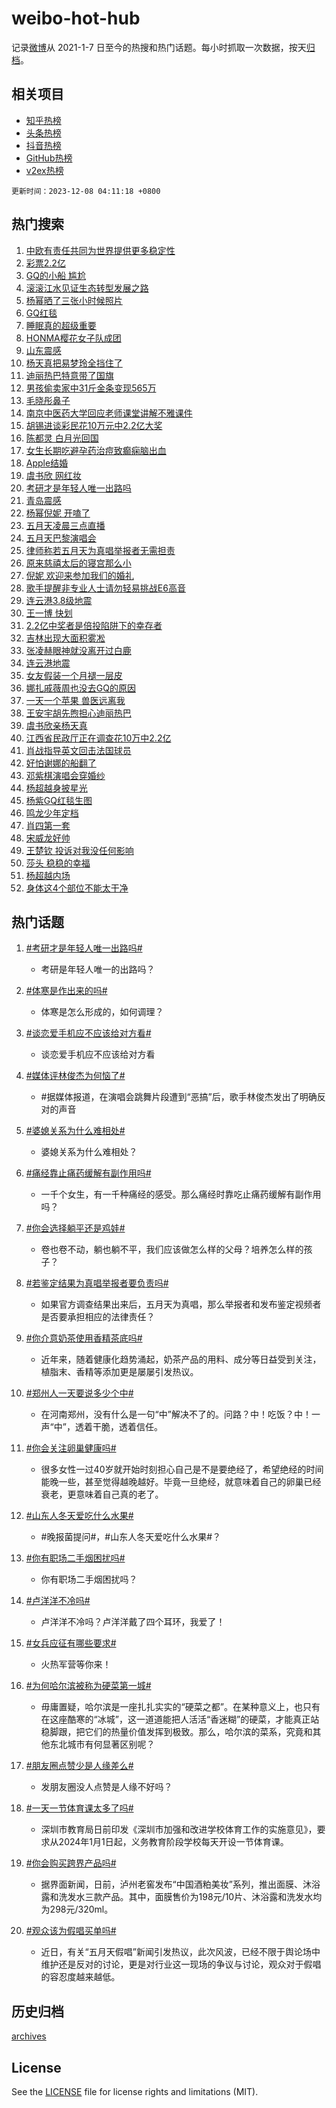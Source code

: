 # weibo-hot-hub

记录[微博](https://www.weibo.com)从 2021-1-7 日至今的热搜和热门话题。每小时抓取一次数据，按天[归档](archives)。

## 相关项目

- [知乎热榜](https://github.com/lonnyzhang423/zhihu-hot-hub)
- [头条热榜](https://github.com/lonnyzhang423/toutiao-hot-hub)
- [抖音热榜](https://github.com/lonnyzhang423/douyin-hot-hub)
- [GitHub热榜](https://github.com/lonnyzhang423/github-hot-hub)
- [v2ex热榜](https://github.com/lonnyzhang423/v2ex-hot-hub)


`更新时间：2023-12-08 04:11:18 +0800`

## 热门搜索

1. [中欧有责任共同为世界提供更多稳定性](https://m.weibo.cn/search?containerid=100103type%3D1%26t%3D10%26q%3D%23%E4%B8%AD%E6%AC%A7%E6%9C%89%E8%B4%A3%E4%BB%BB%E5%85%B1%E5%90%8C%E4%B8%BA%E4%B8%96%E7%95%8C%E6%8F%90%E4%BE%9B%E6%9B%B4%E5%A4%9A%E7%A8%B3%E5%AE%9A%E6%80%A7%23&stream_entry_id=51&isnewpage=1&extparam=seat%3D1%26q%3D%2523%25E4%25B8%25AD%25E6%25AC%25A7%25E6%259C%2589%25E8%25B4%25A3%25E4%25BB%25BB%25E5%2585%25B1%25E5%2590%258C%25E4%25B8%25BA%25E4%25B8%2596%25E7%2595%258C%25E6%258F%2590%25E4%25BE%259B%25E6%259B%25B4%25E5%25A4%259A%25E7%25A8%25B3%25E5%25AE%259A%25E6%2580%25A7%2523%26dgr%3D0%26c_type%3D51%26pos%3D0%26filter_type%3Drealtimehot%26cate%3D10103%26stream_entry_id%3D51%26display_time%3D1701979876%26pre_seqid%3D170197987682805556226)
1. [彩票2.2亿](https://m.weibo.cn/search?containerid=100103type%3D1%26t%3D10%26q%3D%23%E5%BD%A9%E7%A5%A82.2%E4%BA%BF%23&stream_entry_id=31&isnewpage=1&extparam=seat%3D1%26lcate%3D5001%26realpos%3D1%26band_rank%3D1%26flag%3D16%26cate%3D5001%26q%3D%2523%25E5%25BD%25A9%25E7%25A5%25A82.2%25E4%25BA%25BF%2523%26dgr%3D0%26c_type%3D31%26filter_type%3Drealtimehot%26pos%3D0%26stream_entry_id%3D31%26display_time%3D1701979876%26pre_seqid%3D170197987682805556226)
1. [GQ的小船 尴尬](https://m.weibo.cn/search?containerid=100103type%3D1%26t%3D10%26q%3DGQ%E7%9A%84%E5%B0%8F%E8%88%B9+%E5%B0%B4%E5%B0%AC&stream_entry_id=31&isnewpage=1&extparam=seat%3D1%26lcate%3D5001%26realpos%3D2%26band_rank%3D2%26flag%3D16%26cate%3D5001%26q%3DGQ%25E7%259A%2584%25E5%25B0%258F%25E8%2588%25B9%2520%25E5%25B0%25B4%25E5%25B0%25AC%26dgr%3D0%26c_type%3D31%26filter_type%3Drealtimehot%26pos%3D1%26stream_entry_id%3D31%26display_time%3D1701979876%26pre_seqid%3D170197987682805556226)
1. [滚滚江水见证生态转型发展之路](https://m.weibo.cn/search?containerid=100103type%3D1%26t%3D10%26q%3D%23%E6%BB%9A%E6%BB%9A%E6%B1%9F%E6%B0%B4%E8%A7%81%E8%AF%81%E7%94%9F%E6%80%81%E8%BD%AC%E5%9E%8B%E5%8F%91%E5%B1%95%E4%B9%8B%E8%B7%AF%23&stream_entry_id=31&isnewpage=1&extparam=seat%3D1%26lcate%3D5001%26realpos%3D3%26band_rank%3D3%26flag%3D0%26cate%3D5001%26q%3D%2523%25E6%25BB%259A%25E6%25BB%259A%25E6%25B1%259F%25E6%25B0%25B4%25E8%25A7%2581%25E8%25AF%2581%25E7%2594%259F%25E6%2580%2581%25E8%25BD%25AC%25E5%259E%258B%25E5%258F%2591%25E5%25B1%2595%25E4%25B9%258B%25E8%25B7%25AF%2523%26dgr%3D0%26c_type%3D31%26filter_type%3Drealtimehot%26pos%3D2%26stream_entry_id%3D31%26display_time%3D1701979876%26pre_seqid%3D170197987682805556226)
1. [杨幂晒了三张小时候照片](https://m.weibo.cn/search?containerid=100103type%3D1%26t%3D10%26q%3D%23%E6%9D%A8%E5%B9%82%E6%99%92%E4%BA%86%E4%B8%89%E5%BC%A0%E5%B0%8F%E6%97%B6%E5%80%99%E7%85%A7%E7%89%87%23&stream_entry_id=31&isnewpage=1&extparam=seat%3D1%26lcate%3D5001%26realpos%3D4%26band_rank%3D4%26flag%3D2%26cate%3D5001%26q%3D%2523%25E6%259D%25A8%25E5%25B9%2582%25E6%2599%2592%25E4%25BA%2586%25E4%25B8%2589%25E5%25BC%25A0%25E5%25B0%258F%25E6%2597%25B6%25E5%2580%2599%25E7%2585%25A7%25E7%2589%2587%2523%26dgr%3D0%26c_type%3D31%26filter_type%3Drealtimehot%26pos%3D3%26stream_entry_id%3D31%26display_time%3D1701979876%26pre_seqid%3D170197987682805556226)
1. [GQ红毯](https://m.weibo.cn/search?containerid=100103type%3D1%26t%3D10%26q%3DGQ%E7%BA%A2%E6%AF%AF&stream_entry_id=31&isnewpage=1&extparam=seat%3D1%26lcate%3D5001%26realpos%3D5%26band_rank%3D5%26flag%3D16%26cate%3D5001%26q%3DGQ%25E7%25BA%25A2%25E6%25AF%25AF%26dgr%3D0%26c_type%3D31%26filter_type%3Drealtimehot%26pos%3D4%26stream_entry_id%3D31%26display_time%3D1701979876%26pre_seqid%3D170197987682805556226)
1. [睡眠真的超级重要](https://m.weibo.cn/search?containerid=100103type%3D1%26t%3D10%26q%3D%E7%9D%A1%E7%9C%A0%E7%9C%9F%E7%9A%84%E8%B6%85%E7%BA%A7%E9%87%8D%E8%A6%81&stream_entry_id=31&isnewpage=1&extparam=seat%3D1%26lcate%3D5001%26realpos%3D6%26band_rank%3D6%26flag%3D0%26cate%3D5001%26q%3D%25E7%259D%25A1%25E7%259C%25A0%25E7%259C%259F%25E7%259A%2584%25E8%25B6%2585%25E7%25BA%25A7%25E9%2587%258D%25E8%25A6%2581%26dgr%3D0%26c_type%3D31%26filter_type%3Drealtimehot%26pos%3D5%26stream_entry_id%3D31%26display_time%3D1701979876%26pre_seqid%3D170197987682805556226)
1. [HONMA樱花女子队成团](https://m.weibo.cn/search?containerid=100103type%3D1%26t%3D10%26q%3D%23HONMA%E6%A8%B1%E8%8A%B1%E5%A5%B3%E5%AD%90%E9%98%9F%E6%88%90%E5%9B%A2%23&stream_entry_id=31&isnewpage=1&extparam=seat%3D1%26lcate%3D5001%26band_rank%3D7%26filter_type%3Drealtimehot%26is_ad_pos%3D1%26pos%3D6%26q%3D%2523HONMA%25E6%25A8%25B1%25E8%258A%25B1%25E5%25A5%25B3%25E5%25AD%2590%25E9%2598%259F%25E6%2588%2590%25E5%259B%25A2%2523%26dgr%3D0%26c_type%3D31%26adid%3D213353%26topic_ad%3D1%26cate%3D5001%26stream_entry_id%3D31%26display_time%3D1701979876%26pre_seqid%3D170197987682805556226)
1. [山东震感](https://m.weibo.cn/search?containerid=100103type%3D1%26t%3D10%26q%3D%E5%B1%B1%E4%B8%9C%E9%9C%87%E6%84%9F&stream_entry_id=31&isnewpage=1&extparam=seat%3D1%26lcate%3D5001%26realpos%3D7%26band_rank%3D7%26flag%3D0%26cate%3D5001%26q%3D%25E5%25B1%25B1%25E4%25B8%259C%25E9%259C%2587%25E6%2584%259F%26dgr%3D0%26c_type%3D31%26filter_type%3Drealtimehot%26pos%3D7%26stream_entry_id%3D31%26display_time%3D1701979876%26pre_seqid%3D170197987682805556226)
1. [杨天真把易梦玲全挡住了](https://m.weibo.cn/search?containerid=100103type%3D1%26t%3D10%26q%3D%E6%9D%A8%E5%A4%A9%E7%9C%9F%E6%8A%8A%E6%98%93%E6%A2%A6%E7%8E%B2%E5%85%A8%E6%8C%A1%E4%BD%8F%E4%BA%86&stream_entry_id=31&isnewpage=1&extparam=seat%3D1%26lcate%3D5001%26realpos%3D8%26band_rank%3D8%26flag%3D2%26cate%3D5001%26q%3D%25E6%259D%25A8%25E5%25A4%25A9%25E7%259C%259F%25E6%258A%258A%25E6%2598%2593%25E6%25A2%25A6%25E7%258E%25B2%25E5%2585%25A8%25E6%258C%25A1%25E4%25BD%258F%25E4%25BA%2586%26dgr%3D0%26c_type%3D31%26filter_type%3Drealtimehot%26pos%3D8%26stream_entry_id%3D31%26display_time%3D1701979876%26pre_seqid%3D170197987682805556226)
1. [迪丽热巴特意带了国旗](https://m.weibo.cn/search?containerid=100103type%3D1%26t%3D10%26q%3D%23%E8%BF%AA%E4%B8%BD%E7%83%AD%E5%B7%B4%E7%89%B9%E6%84%8F%E5%B8%A6%E4%BA%86%E5%9B%BD%E6%97%97%23&stream_entry_id=31&isnewpage=1&extparam=seat%3D1%26lcate%3D5001%26realpos%3D9%26band_rank%3D9%26flag%3D2%26cate%3D5001%26q%3D%2523%25E8%25BF%25AA%25E4%25B8%25BD%25E7%2583%25AD%25E5%25B7%25B4%25E7%2589%25B9%25E6%2584%258F%25E5%25B8%25A6%25E4%25BA%2586%25E5%259B%25BD%25E6%2597%2597%2523%26dgr%3D0%26c_type%3D31%26filter_type%3Drealtimehot%26pos%3D9%26stream_entry_id%3D31%26display_time%3D1701979876%26pre_seqid%3D170197987682805556226)
1. [男孩偷卖家中31斤金条变现565万](https://m.weibo.cn/search?containerid=100103type%3D1%26t%3D10%26q%3D%23%E7%94%B7%E5%AD%A9%E5%81%B7%E5%8D%96%E5%AE%B6%E4%B8%AD31%E6%96%A4%E9%87%91%E6%9D%A1%E5%8F%98%E7%8E%B0565%E4%B8%87%23&stream_entry_id=31&isnewpage=1&extparam=seat%3D1%26lcate%3D5001%26realpos%3D10%26band_rank%3D10%26flag%3D0%26cate%3D5001%26q%3D%2523%25E7%2594%25B7%25E5%25AD%25A9%25E5%2581%25B7%25E5%258D%2596%25E5%25AE%25B6%25E4%25B8%25AD31%25E6%2596%25A4%25E9%2587%2591%25E6%259D%25A1%25E5%258F%2598%25E7%258E%25B0565%25E4%25B8%2587%2523%26dgr%3D0%26c_type%3D31%26filter_type%3Drealtimehot%26pos%3D10%26stream_entry_id%3D31%26display_time%3D1701979876%26pre_seqid%3D170197987682805556226)
1. [毛晓彤鼻子](https://m.weibo.cn/search?containerid=100103type%3D1%26t%3D10%26q%3D%23%E6%AF%9B%E6%99%93%E5%BD%A4%E9%BC%BB%E5%AD%90%23&stream_entry_id=31&isnewpage=1&extparam=seat%3D1%26lcate%3D5001%26realpos%3D11%26band_rank%3D11%26flag%3D2%26cate%3D5001%26q%3D%2523%25E6%25AF%259B%25E6%2599%2593%25E5%25BD%25A4%25E9%25BC%25BB%25E5%25AD%2590%2523%26dgr%3D0%26c_type%3D31%26filter_type%3Drealtimehot%26pos%3D11%26stream_entry_id%3D31%26display_time%3D1701979876%26pre_seqid%3D170197987682805556226)
1. [南京中医药大学回应老师课堂讲解不雅课件](https://m.weibo.cn/search?containerid=100103type%3D1%26t%3D10%26q%3D%23%E5%8D%97%E4%BA%AC%E4%B8%AD%E5%8C%BB%E8%8D%AF%E5%A4%A7%E5%AD%A6%E5%9B%9E%E5%BA%94%E8%80%81%E5%B8%88%E8%AF%BE%E5%A0%82%E8%AE%B2%E8%A7%A3%E4%B8%8D%E9%9B%85%E8%AF%BE%E4%BB%B6%23&stream_entry_id=31&isnewpage=1&extparam=seat%3D1%26lcate%3D5001%26realpos%3D12%26band_rank%3D12%26flag%3D0%26cate%3D5001%26q%3D%2523%25E5%258D%2597%25E4%25BA%25AC%25E4%25B8%25AD%25E5%258C%25BB%25E8%258D%25AF%25E5%25A4%25A7%25E5%25AD%25A6%25E5%259B%259E%25E5%25BA%2594%25E8%2580%2581%25E5%25B8%2588%25E8%25AF%25BE%25E5%25A0%2582%25E8%25AE%25B2%25E8%25A7%25A3%25E4%25B8%258D%25E9%259B%2585%25E8%25AF%25BE%25E4%25BB%25B6%2523%26dgr%3D0%26c_type%3D31%26filter_type%3Drealtimehot%26pos%3D12%26stream_entry_id%3D31%26display_time%3D1701979876%26pre_seqid%3D170197987682805556226)
1. [胡锡进谈彩民花10万元中2.2亿大奖](https://m.weibo.cn/search?containerid=100103type%3D1%26t%3D10%26q%3D%23%E8%83%A1%E9%94%A1%E8%BF%9B%E8%B0%88%E5%BD%A9%E6%B0%91%E8%8A%B110%E4%B8%87%E5%85%83%E4%B8%AD2.2%E4%BA%BF%E5%A4%A7%E5%A5%96%23&stream_entry_id=31&isnewpage=1&extparam=seat%3D1%26lcate%3D5001%26realpos%3D13%26band_rank%3D13%26flag%3D0%26cate%3D5001%26q%3D%2523%25E8%2583%25A1%25E9%2594%25A1%25E8%25BF%259B%25E8%25B0%2588%25E5%25BD%25A9%25E6%25B0%2591%25E8%258A%25B110%25E4%25B8%2587%25E5%2585%2583%25E4%25B8%25AD2.2%25E4%25BA%25BF%25E5%25A4%25A7%25E5%25A5%2596%2523%26dgr%3D0%26c_type%3D31%26filter_type%3Drealtimehot%26pos%3D13%26stream_entry_id%3D31%26display_time%3D1701979876%26pre_seqid%3D170197987682805556226)
1. [陈都灵 白月光回国](https://m.weibo.cn/search?containerid=100103type%3D1%26t%3D10%26q%3D%E9%99%88%E9%83%BD%E7%81%B5+%E7%99%BD%E6%9C%88%E5%85%89%E5%9B%9E%E5%9B%BD&stream_entry_id=31&isnewpage=1&extparam=seat%3D1%26lcate%3D5001%26realpos%3D14%26band_rank%3D14%26flag%3D2%26cate%3D5001%26q%3D%25E9%2599%2588%25E9%2583%25BD%25E7%2581%25B5%2520%25E7%2599%25BD%25E6%259C%2588%25E5%2585%2589%25E5%259B%259E%25E5%259B%25BD%26dgr%3D0%26c_type%3D31%26filter_type%3Drealtimehot%26pos%3D14%26stream_entry_id%3D31%26display_time%3D1701979876%26pre_seqid%3D170197987682805556226)
1. [女生长期吃避孕药治痘致癫痫脑出血](https://m.weibo.cn/search?containerid=100103type%3D1%26t%3D10%26q%3D%23%E5%A5%B3%E7%94%9F%E9%95%BF%E6%9C%9F%E5%90%83%E9%81%BF%E5%AD%95%E8%8D%AF%E6%B2%BB%E7%97%98%E8%87%B4%E7%99%AB%E7%97%AB%E8%84%91%E5%87%BA%E8%A1%80%23&stream_entry_id=31&isnewpage=1&extparam=seat%3D1%26lcate%3D5001%26realpos%3D15%26band_rank%3D15%26flag%3D0%26cate%3D5001%26q%3D%2523%25E5%25A5%25B3%25E7%2594%259F%25E9%2595%25BF%25E6%259C%259F%25E5%2590%2583%25E9%2581%25BF%25E5%25AD%2595%25E8%258D%25AF%25E6%25B2%25BB%25E7%2597%2598%25E8%2587%25B4%25E7%2599%25AB%25E7%2597%25AB%25E8%2584%2591%25E5%2587%25BA%25E8%25A1%2580%2523%26dgr%3D0%26c_type%3D31%26filter_type%3Drealtimehot%26pos%3D15%26stream_entry_id%3D31%26display_time%3D1701979876%26pre_seqid%3D170197987682805556226)
1. [Apple结婚](https://m.weibo.cn/search?containerid=100103type%3D1%26t%3D10%26q%3D%23Apple%E7%BB%93%E5%A9%9A%23&stream_entry_id=31&isnewpage=1&extparam=seat%3D1%26lcate%3D5001%26realpos%3D16%26band_rank%3D16%26flag%3D2%26cate%3D5001%26q%3D%2523Apple%25E7%25BB%2593%25E5%25A9%259A%2523%26dgr%3D0%26c_type%3D31%26filter_type%3Drealtimehot%26pos%3D16%26stream_entry_id%3D31%26display_time%3D1701979876%26pre_seqid%3D170197987682805556226)
1. [虞书欣 网红妆](https://m.weibo.cn/search?containerid=100103type%3D1%26t%3D10%26q%3D%E8%99%9E%E4%B9%A6%E6%AC%A3+%E7%BD%91%E7%BA%A2%E5%A6%86&stream_entry_id=31&isnewpage=1&extparam=seat%3D1%26lcate%3D5001%26realpos%3D17%26band_rank%3D17%26flag%3D2%26cate%3D5001%26q%3D%25E8%2599%259E%25E4%25B9%25A6%25E6%25AC%25A3%2520%25E7%25BD%2591%25E7%25BA%25A2%25E5%25A6%2586%26dgr%3D0%26c_type%3D31%26filter_type%3Drealtimehot%26pos%3D17%26stream_entry_id%3D31%26display_time%3D1701979876%26pre_seqid%3D170197987682805556226)
1. [考研才是年轻人唯一出路吗](https://m.weibo.cn/search?containerid=100103type%3D1%26t%3D10%26q%3D%23%E8%80%83%E7%A0%94%E6%89%8D%E6%98%AF%E5%B9%B4%E8%BD%BB%E4%BA%BA%E5%94%AF%E4%B8%80%E5%87%BA%E8%B7%AF%E5%90%97%23&stream_entry_id=31&isnewpage=1&extparam=seat%3D1%26lcate%3D5001%26realpos%3D18%26band_rank%3D18%26flag%3D0%26cate%3D5001%26q%3D%2523%25E8%2580%2583%25E7%25A0%2594%25E6%2589%258D%25E6%2598%25AF%25E5%25B9%25B4%25E8%25BD%25BB%25E4%25BA%25BA%25E5%2594%25AF%25E4%25B8%2580%25E5%2587%25BA%25E8%25B7%25AF%25E5%2590%2597%2523%26dgr%3D0%26c_type%3D31%26filter_type%3Drealtimehot%26pos%3D18%26stream_entry_id%3D31%26display_time%3D1701979876%26pre_seqid%3D170197987682805556226)
1. [青岛震感](https://m.weibo.cn/search?containerid=100103type%3D1%26t%3D10%26q%3D%E9%9D%92%E5%B2%9B%E9%9C%87%E6%84%9F&stream_entry_id=31&isnewpage=1&extparam=seat%3D1%26lcate%3D5001%26realpos%3D19%26band_rank%3D19%26flag%3D0%26cate%3D5001%26q%3D%25E9%259D%2592%25E5%25B2%259B%25E9%259C%2587%25E6%2584%259F%26dgr%3D0%26c_type%3D31%26filter_type%3Drealtimehot%26pos%3D19%26stream_entry_id%3D31%26display_time%3D1701979876%26pre_seqid%3D170197987682805556226)
1. [杨幂倪妮 开嗑了](https://m.weibo.cn/search?containerid=100103type%3D1%26t%3D10%26q%3D%E6%9D%A8%E5%B9%82%E5%80%AA%E5%A6%AE+%E5%BC%80%E5%97%91%E4%BA%86&stream_entry_id=31&isnewpage=1&extparam=seat%3D1%26lcate%3D5001%26realpos%3D20%26band_rank%3D20%26flag%3D0%26cate%3D5001%26q%3D%25E6%259D%25A8%25E5%25B9%2582%25E5%2580%25AA%25E5%25A6%25AE%2520%25E5%25BC%2580%25E5%2597%2591%25E4%25BA%2586%26dgr%3D0%26c_type%3D31%26filter_type%3Drealtimehot%26pos%3D20%26stream_entry_id%3D31%26display_time%3D1701979876%26pre_seqid%3D170197987682805556226)
1. [五月天凌晨三点直播](https://m.weibo.cn/search?containerid=100103type%3D1%26t%3D10%26q%3D%E4%BA%94%E6%9C%88%E5%A4%A9%E5%87%8C%E6%99%A8%E4%B8%89%E7%82%B9%E7%9B%B4%E6%92%AD&stream_entry_id=31&isnewpage=1&extparam=seat%3D1%26lcate%3D5001%26realpos%3D21%26band_rank%3D21%26flag%3D2%26cate%3D5001%26q%3D%25E4%25BA%2594%25E6%259C%2588%25E5%25A4%25A9%25E5%2587%258C%25E6%2599%25A8%25E4%25B8%2589%25E7%2582%25B9%25E7%259B%25B4%25E6%2592%25AD%26dgr%3D0%26c_type%3D31%26filter_type%3Drealtimehot%26pos%3D21%26stream_entry_id%3D31%26display_time%3D1701979876%26pre_seqid%3D170197987682805556226)
1. [五月天巴黎演唱会](https://m.weibo.cn/search?containerid=100103type%3D1%26t%3D10%26q%3D%23%E4%BA%94%E6%9C%88%E5%A4%A9%E5%B7%B4%E9%BB%8E%E6%BC%94%E5%94%B1%E4%BC%9A%23&stream_entry_id=31&isnewpage=1&extparam=seat%3D1%26lcate%3D5001%26realpos%3D22%26band_rank%3D22%26flag%3D2%26cate%3D5001%26q%3D%2523%25E4%25BA%2594%25E6%259C%2588%25E5%25A4%25A9%25E5%25B7%25B4%25E9%25BB%258E%25E6%25BC%2594%25E5%2594%25B1%25E4%25BC%259A%2523%26dgr%3D0%26c_type%3D31%26filter_type%3Drealtimehot%26pos%3D22%26stream_entry_id%3D31%26display_time%3D1701979876%26pre_seqid%3D170197987682805556226)
1. [律师称若五月天为真唱举报者无需担责](https://m.weibo.cn/search?containerid=100103type%3D1%26t%3D10%26q%3D%23%E5%BE%8B%E5%B8%88%E7%A7%B0%E8%8B%A5%E4%BA%94%E6%9C%88%E5%A4%A9%E4%B8%BA%E7%9C%9F%E5%94%B1%E4%B8%BE%E6%8A%A5%E8%80%85%E6%97%A0%E9%9C%80%E6%8B%85%E8%B4%A3%23&stream_entry_id=31&isnewpage=1&extparam=seat%3D1%26lcate%3D5001%26realpos%3D23%26band_rank%3D23%26flag%3D1%26cate%3D5001%26q%3D%2523%25E5%25BE%258B%25E5%25B8%2588%25E7%25A7%25B0%25E8%258B%25A5%25E4%25BA%2594%25E6%259C%2588%25E5%25A4%25A9%25E4%25B8%25BA%25E7%259C%259F%25E5%2594%25B1%25E4%25B8%25BE%25E6%258A%25A5%25E8%2580%2585%25E6%2597%25A0%25E9%259C%2580%25E6%258B%2585%25E8%25B4%25A3%2523%26dgr%3D0%26c_type%3D31%26filter_type%3Drealtimehot%26pos%3D23%26stream_entry_id%3D31%26display_time%3D1701979876%26pre_seqid%3D170197987682805556226)
1. [原来慈禧太后的寝宫那么小](https://m.weibo.cn/search?containerid=100103type%3D1%26t%3D10%26q%3D%23%E5%8E%9F%E6%9D%A5%E6%85%88%E7%A6%A7%E5%A4%AA%E5%90%8E%E7%9A%84%E5%AF%9D%E5%AE%AB%E9%82%A3%E4%B9%88%E5%B0%8F%23&stream_entry_id=31&isnewpage=1&extparam=seat%3D1%26lcate%3D5001%26realpos%3D24%26band_rank%3D24%26flag%3D0%26cate%3D5001%26q%3D%2523%25E5%258E%259F%25E6%259D%25A5%25E6%2585%2588%25E7%25A6%25A7%25E5%25A4%25AA%25E5%2590%258E%25E7%259A%2584%25E5%25AF%259D%25E5%25AE%25AB%25E9%2582%25A3%25E4%25B9%2588%25E5%25B0%258F%2523%26dgr%3D0%26c_type%3D31%26filter_type%3Drealtimehot%26pos%3D24%26stream_entry_id%3D31%26display_time%3D1701979876%26pre_seqid%3D170197987682805556226)
1. [倪妮 欢迎来参加我们的婚礼](https://m.weibo.cn/search?containerid=100103type%3D1%26t%3D10%26q%3D%E5%80%AA%E5%A6%AE+%E6%AC%A2%E8%BF%8E%E6%9D%A5%E5%8F%82%E5%8A%A0%E6%88%91%E4%BB%AC%E7%9A%84%E5%A9%9A%E7%A4%BC&stream_entry_id=31&isnewpage=1&extparam=seat%3D1%26lcate%3D5001%26realpos%3D25%26band_rank%3D25%26flag%3D2%26cate%3D5001%26q%3D%25E5%2580%25AA%25E5%25A6%25AE%2520%25E6%25AC%25A2%25E8%25BF%258E%25E6%259D%25A5%25E5%258F%2582%25E5%258A%25A0%25E6%2588%2591%25E4%25BB%25AC%25E7%259A%2584%25E5%25A9%259A%25E7%25A4%25BC%26dgr%3D0%26c_type%3D31%26filter_type%3Drealtimehot%26pos%3D25%26stream_entry_id%3D31%26display_time%3D1701979876%26pre_seqid%3D170197987682805556226)
1. [歌手提醒非专业人士请勿轻易挑战E6高音](https://m.weibo.cn/search?containerid=100103type%3D1%26t%3D10%26q%3D%23%E6%AD%8C%E6%89%8B%E6%8F%90%E9%86%92%E9%9D%9E%E4%B8%93%E4%B8%9A%E4%BA%BA%E5%A3%AB%E8%AF%B7%E5%8B%BF%E8%BD%BB%E6%98%93%E6%8C%91%E6%88%98E6%E9%AB%98%E9%9F%B3%23&stream_entry_id=31&isnewpage=1&extparam=seat%3D1%26lcate%3D5001%26realpos%3D26%26band_rank%3D26%26flag%3D0%26cate%3D5001%26q%3D%2523%25E6%25AD%258C%25E6%2589%258B%25E6%258F%2590%25E9%2586%2592%25E9%259D%259E%25E4%25B8%2593%25E4%25B8%259A%25E4%25BA%25BA%25E5%25A3%25AB%25E8%25AF%25B7%25E5%258B%25BF%25E8%25BD%25BB%25E6%2598%2593%25E6%258C%2591%25E6%2588%2598E6%25E9%25AB%2598%25E9%259F%25B3%2523%26dgr%3D0%26c_type%3D31%26filter_type%3Drealtimehot%26pos%3D26%26stream_entry_id%3D31%26display_time%3D1701979876%26pre_seqid%3D170197987682805556226)
1. [连云港3.8级地震](https://m.weibo.cn/search?containerid=100103type%3D1%26t%3D10%26q%3D%E8%BF%9E%E4%BA%91%E6%B8%AF3.8%E7%BA%A7%E5%9C%B0%E9%9C%87&stream_entry_id=31&isnewpage=1&extparam=seat%3D1%26lcate%3D5001%26realpos%3D27%26band_rank%3D27%26flag%3D0%26cate%3D5001%26q%3D%25E8%25BF%259E%25E4%25BA%2591%25E6%25B8%25AF3.8%25E7%25BA%25A7%25E5%259C%25B0%25E9%259C%2587%26dgr%3D0%26c_type%3D31%26filter_type%3Drealtimehot%26pos%3D27%26stream_entry_id%3D31%26display_time%3D1701979876%26pre_seqid%3D170197987682805556226)
1. [王一博 快划](https://m.weibo.cn/search?containerid=100103type%3D1%26t%3D10%26q%3D%E7%8E%8B%E4%B8%80%E5%8D%9A+%E5%BF%AB%E5%88%92&stream_entry_id=31&isnewpage=1&extparam=seat%3D1%26lcate%3D5001%26realpos%3D28%26band_rank%3D28%26flag%3D0%26cate%3D5001%26q%3D%25E7%258E%258B%25E4%25B8%2580%25E5%258D%259A%2520%25E5%25BF%25AB%25E5%2588%2592%26dgr%3D0%26c_type%3D31%26filter_type%3Drealtimehot%26pos%3D28%26stream_entry_id%3D31%26display_time%3D1701979876%26pre_seqid%3D170197987682805556226)
1. [2.2亿中奖者是倍投陷阱下的幸存者](https://m.weibo.cn/search?containerid=100103type%3D1%26t%3D10%26q%3D%232.2%E4%BA%BF%E4%B8%AD%E5%A5%96%E8%80%85%E6%98%AF%E5%80%8D%E6%8A%95%E9%99%B7%E9%98%B1%E4%B8%8B%E7%9A%84%E5%B9%B8%E5%AD%98%E8%80%85%23&stream_entry_id=31&isnewpage=1&extparam=seat%3D1%26lcate%3D5001%26realpos%3D29%26band_rank%3D29%26flag%3D0%26cate%3D5001%26q%3D%25232.2%25E4%25BA%25BF%25E4%25B8%25AD%25E5%25A5%2596%25E8%2580%2585%25E6%2598%25AF%25E5%2580%258D%25E6%258A%2595%25E9%2599%25B7%25E9%2598%25B1%25E4%25B8%258B%25E7%259A%2584%25E5%25B9%25B8%25E5%25AD%2598%25E8%2580%2585%2523%26dgr%3D0%26c_type%3D31%26filter_type%3Drealtimehot%26pos%3D29%26stream_entry_id%3D31%26display_time%3D1701979876%26pre_seqid%3D170197987682805556226)
1. [吉林出现大面积雾凇](https://m.weibo.cn/search?containerid=100103type%3D1%26t%3D10%26q%3D%23%E5%90%89%E6%9E%97%E5%87%BA%E7%8E%B0%E5%A4%A7%E9%9D%A2%E7%A7%AF%E9%9B%BE%E5%87%87%23&stream_entry_id=31&isnewpage=1&extparam=seat%3D1%26lcate%3D5001%26realpos%3D30%26band_rank%3D30%26flag%3D0%26cate%3D5001%26q%3D%2523%25E5%2590%2589%25E6%259E%2597%25E5%2587%25BA%25E7%258E%25B0%25E5%25A4%25A7%25E9%259D%25A2%25E7%25A7%25AF%25E9%259B%25BE%25E5%2587%2587%2523%26dgr%3D0%26c_type%3D31%26filter_type%3Drealtimehot%26pos%3D30%26stream_entry_id%3D31%26display_time%3D1701979876%26pre_seqid%3D170197987682805556226)
1. [张凌赫眼神就没离开过白鹿](https://m.weibo.cn/search?containerid=100103type%3D1%26t%3D10%26q%3D%E5%BC%A0%E5%87%8C%E8%B5%AB%E7%9C%BC%E7%A5%9E%E5%B0%B1%E6%B2%A1%E7%A6%BB%E5%BC%80%E8%BF%87%E7%99%BD%E9%B9%BF&stream_entry_id=31&isnewpage=1&extparam=seat%3D1%26lcate%3D5001%26realpos%3D31%26band_rank%3D31%26flag%3D0%26cate%3D5001%26q%3D%25E5%25BC%25A0%25E5%2587%258C%25E8%25B5%25AB%25E7%259C%25BC%25E7%25A5%259E%25E5%25B0%25B1%25E6%25B2%25A1%25E7%25A6%25BB%25E5%25BC%2580%25E8%25BF%2587%25E7%2599%25BD%25E9%25B9%25BF%26dgr%3D0%26c_type%3D31%26filter_type%3Drealtimehot%26pos%3D31%26stream_entry_id%3D31%26display_time%3D1701979876%26pre_seqid%3D170197987682805556226)
1. [连云港地震](https://m.weibo.cn/search?containerid=100103type%3D1%26t%3D10%26q%3D%E8%BF%9E%E4%BA%91%E6%B8%AF%E5%9C%B0%E9%9C%87&stream_entry_id=31&isnewpage=1&extparam=seat%3D1%26lcate%3D5001%26realpos%3D32%26band_rank%3D32%26flag%3D0%26cate%3D5001%26q%3D%25E8%25BF%259E%25E4%25BA%2591%25E6%25B8%25AF%25E5%259C%25B0%25E9%259C%2587%26dgr%3D0%26c_type%3D31%26filter_type%3Drealtimehot%26pos%3D32%26stream_entry_id%3D31%26display_time%3D1701979876%26pre_seqid%3D170197987682805556226)
1. [女友假装一个月褪一层皮](https://m.weibo.cn/search?containerid=100103type%3D1%26t%3D10%26q%3D%23%E5%A5%B3%E5%8F%8B%E5%81%87%E8%A3%85%E4%B8%80%E4%B8%AA%E6%9C%88%E8%A4%AA%E4%B8%80%E5%B1%82%E7%9A%AE%23&stream_entry_id=31&isnewpage=1&extparam=seat%3D1%26lcate%3D5001%26realpos%3D33%26band_rank%3D33%26flag%3D0%26cate%3D5001%26q%3D%2523%25E5%25A5%25B3%25E5%258F%258B%25E5%2581%2587%25E8%25A3%2585%25E4%25B8%2580%25E4%25B8%25AA%25E6%259C%2588%25E8%25A4%25AA%25E4%25B8%2580%25E5%25B1%2582%25E7%259A%25AE%2523%26dgr%3D0%26c_type%3D31%26filter_type%3Drealtimehot%26pos%3D33%26stream_entry_id%3D31%26display_time%3D1701979876%26pre_seqid%3D170197987682805556226)
1. [娜扎戚薇周也没去GQ的原因](https://m.weibo.cn/search?containerid=100103type%3D1%26t%3D10%26q%3D%23%E5%A8%9C%E6%89%8E%E6%88%9A%E8%96%87%E5%91%A8%E4%B9%9F%E6%B2%A1%E5%8E%BBGQ%E7%9A%84%E5%8E%9F%E5%9B%A0%23&stream_entry_id=31&isnewpage=1&extparam=seat%3D1%26lcate%3D5001%26realpos%3D34%26band_rank%3D34%26flag%3D0%26cate%3D5001%26q%3D%2523%25E5%25A8%259C%25E6%2589%258E%25E6%2588%259A%25E8%2596%2587%25E5%2591%25A8%25E4%25B9%259F%25E6%25B2%25A1%25E5%258E%25BBGQ%25E7%259A%2584%25E5%258E%259F%25E5%259B%25A0%2523%26dgr%3D0%26c_type%3D31%26filter_type%3Drealtimehot%26pos%3D34%26stream_entry_id%3D31%26display_time%3D1701979876%26pre_seqid%3D170197987682805556226)
1. [一天一个苹果 兽医远离我](https://m.weibo.cn/search?containerid=100103type%3D1%26t%3D10%26q%3D%E4%B8%80%E5%A4%A9%E4%B8%80%E4%B8%AA%E8%8B%B9%E6%9E%9C+%E5%85%BD%E5%8C%BB%E8%BF%9C%E7%A6%BB%E6%88%91&stream_entry_id=31&isnewpage=1&extparam=seat%3D1%26lcate%3D5001%26realpos%3D35%26band_rank%3D35%26flag%3D0%26cate%3D5001%26q%3D%25E4%25B8%2580%25E5%25A4%25A9%25E4%25B8%2580%25E4%25B8%25AA%25E8%258B%25B9%25E6%259E%259C%2520%25E5%2585%25BD%25E5%258C%25BB%25E8%25BF%259C%25E7%25A6%25BB%25E6%2588%2591%26dgr%3D0%26c_type%3D31%26filter_type%3Drealtimehot%26pos%3D35%26stream_entry_id%3D31%26display_time%3D1701979876%26pre_seqid%3D170197987682805556226)
1. [王安宇胡先煦担心迪丽热巴](https://m.weibo.cn/search?containerid=100103type%3D1%26t%3D10%26q%3D%23%E7%8E%8B%E5%AE%89%E5%AE%87%E8%83%A1%E5%85%88%E7%85%A6%E6%8B%85%E5%BF%83%E8%BF%AA%E4%B8%BD%E7%83%AD%E5%B7%B4%23&stream_entry_id=31&isnewpage=1&extparam=seat%3D1%26lcate%3D5001%26realpos%3D36%26band_rank%3D36%26flag%3D0%26cate%3D5001%26q%3D%2523%25E7%258E%258B%25E5%25AE%2589%25E5%25AE%2587%25E8%2583%25A1%25E5%2585%2588%25E7%2585%25A6%25E6%258B%2585%25E5%25BF%2583%25E8%25BF%25AA%25E4%25B8%25BD%25E7%2583%25AD%25E5%25B7%25B4%2523%26dgr%3D0%26c_type%3D31%26filter_type%3Drealtimehot%26pos%3D36%26stream_entry_id%3D31%26display_time%3D1701979876%26pre_seqid%3D170197987682805556226)
1. [虞书欣亲杨天真](https://m.weibo.cn/search?containerid=100103type%3D1%26t%3D10%26q%3D%E8%99%9E%E4%B9%A6%E6%AC%A3%E4%BA%B2%E6%9D%A8%E5%A4%A9%E7%9C%9F&stream_entry_id=31&isnewpage=1&extparam=seat%3D1%26lcate%3D5001%26realpos%3D37%26band_rank%3D37%26flag%3D0%26cate%3D5001%26q%3D%25E8%2599%259E%25E4%25B9%25A6%25E6%25AC%25A3%25E4%25BA%25B2%25E6%259D%25A8%25E5%25A4%25A9%25E7%259C%259F%26dgr%3D0%26c_type%3D31%26filter_type%3Drealtimehot%26pos%3D37%26stream_entry_id%3D31%26display_time%3D1701979876%26pre_seqid%3D170197987682805556226)
1. [江西省民政厅正在调查花10万中2.2亿](https://m.weibo.cn/search?containerid=100103type%3D1%26t%3D10%26q%3D%23%E6%B1%9F%E8%A5%BF%E7%9C%81%E6%B0%91%E6%94%BF%E5%8E%85%E6%AD%A3%E5%9C%A8%E8%B0%83%E6%9F%A5%E8%8A%B110%E4%B8%87%E4%B8%AD2.2%E4%BA%BF%23&stream_entry_id=31&isnewpage=1&extparam=seat%3D1%26lcate%3D5001%26realpos%3D38%26band_rank%3D38%26flag%3D0%26cate%3D5001%26q%3D%2523%25E6%25B1%259F%25E8%25A5%25BF%25E7%259C%2581%25E6%25B0%2591%25E6%2594%25BF%25E5%258E%2585%25E6%25AD%25A3%25E5%259C%25A8%25E8%25B0%2583%25E6%259F%25A5%25E8%258A%25B110%25E4%25B8%2587%25E4%25B8%25AD2.2%25E4%25BA%25BF%2523%26dgr%3D0%26c_type%3D31%26filter_type%3Drealtimehot%26pos%3D38%26stream_entry_id%3D31%26display_time%3D1701979876%26pre_seqid%3D170197987682805556226)
1. [肖战指导英文回击法国球员](https://m.weibo.cn/search?containerid=100103type%3D1%26t%3D10%26q%3D%23%E8%82%96%E6%88%98%E6%8C%87%E5%AF%BC%E8%8B%B1%E6%96%87%E5%9B%9E%E5%87%BB%E6%B3%95%E5%9B%BD%E7%90%83%E5%91%98%23&stream_entry_id=31&isnewpage=1&extparam=seat%3D1%26lcate%3D5001%26realpos%3D39%26band_rank%3D39%26flag%3D0%26cate%3D5001%26q%3D%2523%25E8%2582%2596%25E6%2588%2598%25E6%258C%2587%25E5%25AF%25BC%25E8%258B%25B1%25E6%2596%2587%25E5%259B%259E%25E5%2587%25BB%25E6%25B3%2595%25E5%259B%25BD%25E7%2590%2583%25E5%2591%2598%2523%26dgr%3D0%26c_type%3D31%26filter_type%3Drealtimehot%26pos%3D39%26stream_entry_id%3D31%26display_time%3D1701979876%26pre_seqid%3D170197987682805556226)
1. [好怕谢娜的船翻了](https://m.weibo.cn/search?containerid=100103type%3D1%26t%3D10%26q%3D%E5%A5%BD%E6%80%95%E8%B0%A2%E5%A8%9C%E7%9A%84%E8%88%B9%E7%BF%BB%E4%BA%86&stream_entry_id=31&isnewpage=1&extparam=seat%3D1%26lcate%3D5001%26realpos%3D40%26band_rank%3D40%26flag%3D0%26cate%3D5001%26q%3D%25E5%25A5%25BD%25E6%2580%2595%25E8%25B0%25A2%25E5%25A8%259C%25E7%259A%2584%25E8%2588%25B9%25E7%25BF%25BB%25E4%25BA%2586%26dgr%3D0%26c_type%3D31%26filter_type%3Drealtimehot%26pos%3D40%26stream_entry_id%3D31%26display_time%3D1701979876%26pre_seqid%3D170197987682805556226)
1. [邓紫棋演唱会穿婚纱](https://m.weibo.cn/search?containerid=100103type%3D1%26t%3D10%26q%3D%E9%82%93%E7%B4%AB%E6%A3%8B%E6%BC%94%E5%94%B1%E4%BC%9A%E7%A9%BF%E5%A9%9A%E7%BA%B1&stream_entry_id=31&isnewpage=1&extparam=seat%3D1%26lcate%3D5001%26realpos%3D41%26band_rank%3D41%26flag%3D0%26cate%3D5001%26q%3D%25E9%2582%2593%25E7%25B4%25AB%25E6%25A3%258B%25E6%25BC%2594%25E5%2594%25B1%25E4%25BC%259A%25E7%25A9%25BF%25E5%25A9%259A%25E7%25BA%25B1%26dgr%3D0%26c_type%3D31%26filter_type%3Drealtimehot%26pos%3D41%26stream_entry_id%3D31%26display_time%3D1701979876%26pre_seqid%3D170197987682805556226)
1. [杨超越身披星光](https://m.weibo.cn/search?containerid=100103type%3D1%26t%3D10%26q%3D%23%E6%9D%A8%E8%B6%85%E8%B6%8A%E8%BA%AB%E6%8A%AB%E6%98%9F%E5%85%89%23&stream_entry_id=31&isnewpage=1&extparam=seat%3D1%26lcate%3D5001%26realpos%3D42%26band_rank%3D42%26flag%3D0%26cate%3D5001%26q%3D%2523%25E6%259D%25A8%25E8%25B6%2585%25E8%25B6%258A%25E8%25BA%25AB%25E6%258A%25AB%25E6%2598%259F%25E5%2585%2589%2523%26dgr%3D0%26c_type%3D31%26filter_type%3Drealtimehot%26pos%3D42%26stream_entry_id%3D31%26display_time%3D1701979876%26pre_seqid%3D170197987682805556226)
1. [杨紫GQ红毯生图](https://m.weibo.cn/search?containerid=100103type%3D1%26t%3D10%26q%3D%23%E6%9D%A8%E7%B4%ABGQ%E7%BA%A2%E6%AF%AF%E7%94%9F%E5%9B%BE%23&stream_entry_id=31&isnewpage=1&extparam=seat%3D1%26lcate%3D5001%26realpos%3D43%26band_rank%3D43%26flag%3D0%26cate%3D5001%26q%3D%2523%25E6%259D%25A8%25E7%25B4%25ABGQ%25E7%25BA%25A2%25E6%25AF%25AF%25E7%2594%259F%25E5%259B%25BE%2523%26dgr%3D0%26c_type%3D31%26filter_type%3Drealtimehot%26pos%3D43%26stream_entry_id%3D31%26display_time%3D1701979876%26pre_seqid%3D170197987682805556226)
1. [鸣龙少年定档](https://m.weibo.cn/search?containerid=100103type%3D1%26t%3D10%26q%3D%23%E9%B8%A3%E9%BE%99%E5%B0%91%E5%B9%B4%E5%AE%9A%E6%A1%A3%23&stream_entry_id=31&isnewpage=1&extparam=seat%3D1%26lcate%3D5001%26realpos%3D44%26band_rank%3D44%26flag%3D1%26cate%3D5001%26q%3D%2523%25E9%25B8%25A3%25E9%25BE%2599%25E5%25B0%2591%25E5%25B9%25B4%25E5%25AE%259A%25E6%25A1%25A3%2523%26dgr%3D0%26c_type%3D31%26filter_type%3Drealtimehot%26pos%3D44%26stream_entry_id%3D31%26display_time%3D1701979876%26pre_seqid%3D170197987682805556226)
1. [肖四第一套](https://m.weibo.cn/search?containerid=100103type%3D1%26t%3D10%26q%3D%E8%82%96%E5%9B%9B%E7%AC%AC%E4%B8%80%E5%A5%97&stream_entry_id=31&isnewpage=1&extparam=seat%3D1%26lcate%3D5001%26realpos%3D45%26band_rank%3D45%26flag%3D0%26cate%3D5001%26q%3D%25E8%2582%2596%25E5%259B%259B%25E7%25AC%25AC%25E4%25B8%2580%25E5%25A5%2597%26dgr%3D0%26c_type%3D31%26filter_type%3Drealtimehot%26pos%3D45%26stream_entry_id%3D31%26display_time%3D1701979876%26pre_seqid%3D170197987682805556226)
1. [宋威龙好帅](https://m.weibo.cn/search?containerid=100103type%3D1%26t%3D10%26q%3D%E5%AE%8B%E5%A8%81%E9%BE%99%E5%A5%BD%E5%B8%85&stream_entry_id=31&isnewpage=1&extparam=seat%3D1%26lcate%3D5001%26realpos%3D46%26band_rank%3D46%26flag%3D1%26cate%3D5001%26q%3D%25E5%25AE%258B%25E5%25A8%2581%25E9%25BE%2599%25E5%25A5%25BD%25E5%25B8%2585%26dgr%3D0%26c_type%3D31%26filter_type%3Drealtimehot%26pos%3D46%26stream_entry_id%3D31%26display_time%3D1701979876%26pre_seqid%3D170197987682805556226)
1. [王楚钦 投诉对我没任何影响](https://m.weibo.cn/search?containerid=100103type%3D1%26t%3D10%26q%3D%E7%8E%8B%E6%A5%9A%E9%92%A6+%E6%8A%95%E8%AF%89%E5%AF%B9%E6%88%91%E6%B2%A1%E4%BB%BB%E4%BD%95%E5%BD%B1%E5%93%8D&stream_entry_id=31&isnewpage=1&extparam=seat%3D1%26lcate%3D5001%26realpos%3D47%26band_rank%3D47%26flag%3D0%26cate%3D5001%26q%3D%25E7%258E%258B%25E6%25A5%259A%25E9%2592%25A6%2520%25E6%258A%2595%25E8%25AF%2589%25E5%25AF%25B9%25E6%2588%2591%25E6%25B2%25A1%25E4%25BB%25BB%25E4%25BD%2595%25E5%25BD%25B1%25E5%2593%258D%26dgr%3D0%26c_type%3D31%26filter_type%3Drealtimehot%26pos%3D47%26stream_entry_id%3D31%26display_time%3D1701979876%26pre_seqid%3D170197987682805556226)
1. [莎头 稳稳的幸福](https://m.weibo.cn/search?containerid=100103type%3D1%26t%3D10%26q%3D%E8%8E%8E%E5%A4%B4+%E7%A8%B3%E7%A8%B3%E7%9A%84%E5%B9%B8%E7%A6%8F&stream_entry_id=31&isnewpage=1&extparam=seat%3D1%26lcate%3D5001%26realpos%3D48%26band_rank%3D48%26flag%3D0%26cate%3D5001%26q%3D%25E8%258E%258E%25E5%25A4%25B4%2520%25E7%25A8%25B3%25E7%25A8%25B3%25E7%259A%2584%25E5%25B9%25B8%25E7%25A6%258F%26dgr%3D0%26c_type%3D31%26filter_type%3Drealtimehot%26pos%3D48%26stream_entry_id%3D31%26display_time%3D1701979876%26pre_seqid%3D170197987682805556226)
1. [杨超越内场](https://m.weibo.cn/search?containerid=100103type%3D1%26t%3D10%26q%3D%E6%9D%A8%E8%B6%85%E8%B6%8A%E5%86%85%E5%9C%BA&stream_entry_id=31&isnewpage=1&extparam=seat%3D1%26lcate%3D5001%26realpos%3D49%26band_rank%3D49%26flag%3D0%26cate%3D5001%26q%3D%25E6%259D%25A8%25E8%25B6%2585%25E8%25B6%258A%25E5%2586%2585%25E5%259C%25BA%26dgr%3D0%26c_type%3D31%26filter_type%3Drealtimehot%26pos%3D49%26stream_entry_id%3D31%26display_time%3D1701979876%26pre_seqid%3D170197987682805556226)
1. [身体这4个部位不能太干净](https://m.weibo.cn/search?containerid=100103type%3D1%26t%3D10%26q%3D%23%E8%BA%AB%E4%BD%93%E8%BF%994%E4%B8%AA%E9%83%A8%E4%BD%8D%E4%B8%8D%E8%83%BD%E5%A4%AA%E5%B9%B2%E5%87%80%23&stream_entry_id=31&isnewpage=1&extparam=seat%3D1%26lcate%3D5001%26realpos%3D50%26band_rank%3D50%26flag%3D0%26cate%3D5001%26q%3D%2523%25E8%25BA%25AB%25E4%25BD%2593%25E8%25BF%25994%25E4%25B8%25AA%25E9%2583%25A8%25E4%25BD%258D%25E4%25B8%258D%25E8%2583%25BD%25E5%25A4%25AA%25E5%25B9%25B2%25E5%2587%2580%2523%26dgr%3D0%26c_type%3D31%26filter_type%3Drealtimehot%26pos%3D50%26stream_entry_id%3D31%26display_time%3D1701979876%26pre_seqid%3D170197987682805556226)

## 热门话题

1. [#考研才是年轻人唯一出路吗#](https://m.weibo.cn/search?containerid=231522type%3D1%26t%3D10%26q%3D%23%E8%80%83%E7%A0%94%E6%89%8D%E6%98%AF%E5%B9%B4%E8%BD%BB%E4%BA%BA%E5%94%AF%E4%B8%80%E5%87%BA%E8%B7%AF%E5%90%97%23&stream_entry_id=128&isnewpage=1&extparam=seat%3D1%26lcate%3D5004%26unitid%3D1701958686982%26c_type%3D128%26dgr%3D0%26pos%3D1-0-0%26cate%3D5004%26display_time%3D1701979877%26pre_seqid%3D17019798778590553842)
    - 考研是年轻人唯一的出路吗？

1. [#体寒是作出来的吗#](https://m.weibo.cn/search?containerid=231522type%3D1%26t%3D10%26q%3D%23%E4%BD%93%E5%AF%92%E6%98%AF%E4%BD%9C%E5%87%BA%E6%9D%A5%E7%9A%84%E5%90%97%23&stream_entry_id=128&isnewpage=1&extparam=seat%3D1%26lcate%3D5004%26unitid%3D1701912475342%26c_type%3D128%26dgr%3D0%26pos%3D1-0-1%26cate%3D5004%26display_time%3D1701979877%26pre_seqid%3D17019798778590553842)
    - 体寒是怎么形成的，如何调理？

1. [#谈恋爱手机应不应该给对方看#](https://m.weibo.cn/search?containerid=231522type%3D1%26t%3D10%26q%3D%23%E8%B0%88%E6%81%8B%E7%88%B1%E6%89%8B%E6%9C%BA%E5%BA%94%E4%B8%8D%E5%BA%94%E8%AF%A5%E7%BB%99%E5%AF%B9%E6%96%B9%E7%9C%8B%23&stream_entry_id=128&isnewpage=1&extparam=seat%3D1%26lcate%3D5004%26unitid%3D1701875042784%26c_type%3D128%26dgr%3D0%26pos%3D1-0-2%26cate%3D5004%26display_time%3D1701979877%26pre_seqid%3D17019798778590553842)
    - 谈恋爱手机应不应该给对方看

1. [#媒体评林俊杰为何恼了#](https://m.weibo.cn/search?containerid=231522type%3D1%26t%3D10%26q%3D%23%E5%AA%92%E4%BD%93%E8%AF%84%E6%9E%97%E4%BF%8A%E6%9D%B0%E4%B8%BA%E4%BD%95%E6%81%BC%E4%BA%86%23&stream_entry_id=128&isnewpage=1&extparam=seat%3D1%26lcate%3D5004%26unitid%3D1701824883217%26c_type%3D128%26dgr%3D0%26pos%3D1-0-3%26cate%3D5004%26display_time%3D1701979877%26pre_seqid%3D17019798778590553842)
    - #据媒体报道，在演唱会跳舞片段遭到“恶搞”后，歌手林俊杰发出了明确反对的声音

1. [#婆媳关系为什么难相处#](https://m.weibo.cn/search?containerid=231522type%3D1%26t%3D10%26q%3D%23%E5%A9%86%E5%AA%B3%E5%85%B3%E7%B3%BB%E4%B8%BA%E4%BB%80%E4%B9%88%E9%9A%BE%E7%9B%B8%E5%A4%84%23&stream_entry_id=128&isnewpage=1&extparam=seat%3D1%26lcate%3D5004%26unitid%3D1701847116908%26c_type%3D128%26dgr%3D0%26pos%3D1-0-4%26cate%3D5004%26display_time%3D1701979877%26pre_seqid%3D17019798778590553842)
    - 婆媳关系为什么难相处？

1. [#痛经靠止痛药缓解有副作用吗#](https://m.weibo.cn/search?containerid=231522type%3D1%26t%3D10%26q%3D%23%E7%97%9B%E7%BB%8F%E9%9D%A0%E6%AD%A2%E7%97%9B%E8%8D%AF%E7%BC%93%E8%A7%A3%E6%9C%89%E5%89%AF%E4%BD%9C%E7%94%A8%E5%90%97%23&stream_entry_id=128&isnewpage=1&extparam=seat%3D1%26lcate%3D5004%26unitid%3D1701855510345%26c_type%3D128%26dgr%3D0%26pos%3D1-0-5%26cate%3D5004%26display_time%3D1701979877%26pre_seqid%3D17019798778590553842)
    - 一千个女生，有一千种痛经的感受。那么痛经时靠吃止痛药缓解有副作用吗？

1. [#你会选择躺平还是鸡娃#](https://m.weibo.cn/search?containerid=231522type%3D1%26t%3D10%26q%3D%23%E4%BD%A0%E4%BC%9A%E9%80%89%E6%8B%A9%E8%BA%BA%E5%B9%B3%E8%BF%98%E6%98%AF%E9%B8%A1%E5%A8%83%23&stream_entry_id=128&isnewpage=1&extparam=seat%3D1%26lcate%3D5004%26unitid%3D1701835106415%26c_type%3D128%26dgr%3D0%26pos%3D1-0-6%26cate%3D5004%26display_time%3D1701979877%26pre_seqid%3D17019798778590553842)
    - 卷也卷不动，躺也躺不平，我们应该做怎么样的父母？培养怎么样的孩子？

1. [#若鉴定结果为真唱举报者要负责吗#](https://m.weibo.cn/search?containerid=231522type%3D1%26t%3D10%26q%3D%23%E8%8B%A5%E9%89%B4%E5%AE%9A%E7%BB%93%E6%9E%9C%E4%B8%BA%E7%9C%9F%E5%94%B1%E4%B8%BE%E6%8A%A5%E8%80%85%E8%A6%81%E8%B4%9F%E8%B4%A3%E5%90%97%23&stream_entry_id=128&isnewpage=1&extparam=seat%3D1%26lcate%3D5004%26unitid%3D1701904700397%26c_type%3D128%26dgr%3D0%26pos%3D1-0-7%26cate%3D5004%26display_time%3D1701979877%26pre_seqid%3D17019798778590553842)
    - 如果官方调查结果出来后，五月天为真唱，那么举报者和发布鉴定视频者是否要承担相应的法律责任？

1. [#你介意奶茶使用香精茶底吗#](https://m.weibo.cn/search?containerid=231522type%3D1%26t%3D10%26q%3D%23%E4%BD%A0%E4%BB%8B%E6%84%8F%E5%A5%B6%E8%8C%B6%E4%BD%BF%E7%94%A8%E9%A6%99%E7%B2%BE%E8%8C%B6%E5%BA%95%E5%90%97%23&stream_entry_id=128&isnewpage=1&extparam=seat%3D1%26lcate%3D5004%26unitid%3D1701943394239%26c_type%3D128%26dgr%3D0%26pos%3D1-0-8%26cate%3D5004%26display_time%3D1701979877%26pre_seqid%3D17019798778590553842)
    - 近年来，随着健康化趋势涌起，奶茶产品的用料、成分等日益受到关注，植脂末、香精等添加更是屡屡引发热议。

1. [#郑州人一天要说多少个中#](https://m.weibo.cn/search?containerid=231522type%3D1%26t%3D10%26q%3D%23%E9%83%91%E5%B7%9E%E4%BA%BA%E4%B8%80%E5%A4%A9%E8%A6%81%E8%AF%B4%E5%A4%9A%E5%B0%91%E4%B8%AA%E4%B8%AD%23&stream_entry_id=128&isnewpage=1&extparam=seat%3D1%26lcate%3D5004%26unitid%3D1701853108442%26c_type%3D128%26dgr%3D0%26pos%3D1-0-9%26cate%3D5004%26display_time%3D1701979877%26pre_seqid%3D17019798778590553842)
    - 在河南郑州，没有什么是一句“中”解决不了的。问路？中！吃饭？中！一声“中”，透着干脆，透着信任。

1. [#你会关注卵巢健康吗#](https://m.weibo.cn/search?containerid=231522type%3D1%26t%3D10%26q%3D%23%E4%BD%A0%E4%BC%9A%E5%85%B3%E6%B3%A8%E5%8D%B5%E5%B7%A2%E5%81%A5%E5%BA%B7%E5%90%97%23&stream_entry_id=128&isnewpage=1&extparam=seat%3D1%26lcate%3D5004%26unitid%3D1701832115530%26c_type%3D128%26dgr%3D0%26pos%3D1-0-10%26cate%3D5004%26display_time%3D1701979877%26pre_seqid%3D17019798778590553842)
    - 很多女性一过40岁就开始时刻担心自己是不是要绝经了，希望绝经的时间能晚一些，甚至觉得越晚越好。毕竟一旦绝经，就意味着自己的卵巢已经衰老，更意味着自己真的老了。

1. [#山东人冬天爱吃什么水果#](https://m.weibo.cn/search?containerid=231522type%3D1%26t%3D10%26q%3D%23%E5%B1%B1%E4%B8%9C%E4%BA%BA%E5%86%AC%E5%A4%A9%E7%88%B1%E5%90%83%E4%BB%80%E4%B9%88%E6%B0%B4%E6%9E%9C%23&stream_entry_id=128&isnewpage=1&extparam=seat%3D1%26lcate%3D5004%26unitid%3D1701817969364%26c_type%3D128%26dgr%3D0%26pos%3D1-0-11%26cate%3D5004%26display_time%3D1701979877%26pre_seqid%3D17019798778590553842)
    - #晚报菌提问#，#山东人冬天爱吃什么水果#？

1. [#你有职场二手烟困扰吗#](https://m.weibo.cn/search?containerid=231522type%3D1%26t%3D10%26q%3D%23%E4%BD%A0%E6%9C%89%E8%81%8C%E5%9C%BA%E4%BA%8C%E6%89%8B%E7%83%9F%E5%9B%B0%E6%89%B0%E5%90%97%23&stream_entry_id=128&isnewpage=1&extparam=seat%3D1%26lcate%3D5004%26unitid%3D1701818873716%26c_type%3D128%26dgr%3D0%26pos%3D1-0-12%26cate%3D5004%26display_time%3D1701979877%26pre_seqid%3D17019798778590553842)
    - 你有职场二手烟困扰吗？

1. [#卢洋洋不冷吗#](https://m.weibo.cn/search?containerid=231522type%3D1%26t%3D10%26q%3D%23%E5%8D%A2%E6%B4%8B%E6%B4%8B%E4%B8%8D%E5%86%B7%E5%90%97%23&stream_entry_id=128&isnewpage=1&extparam=seat%3D1%26lcate%3D5004%26unitid%3D1701862426705%26c_type%3D128%26dgr%3D0%26pos%3D1-0-13%26cate%3D5004%26display_time%3D1701979877%26pre_seqid%3D17019798778590553842)
    - 卢洋洋不冷吗？卢洋洋戴了四个耳环，我爱了！

1. [#女兵应征有哪些要求#](https://m.weibo.cn/search?containerid=231522type%3D1%26t%3D10%26q%3D%23%E5%A5%B3%E5%85%B5%E5%BA%94%E5%BE%81%E6%9C%89%E5%93%AA%E4%BA%9B%E8%A6%81%E6%B1%82%23&stream_entry_id=128&isnewpage=1&extparam=seat%3D1%26lcate%3D5004%26unitid%3D1701914306277%26c_type%3D128%26dgr%3D0%26pos%3D1-0-14%26cate%3D5004%26display_time%3D1701979877%26pre_seqid%3D17019798778590553842)
    - 火热军营等你来！

1. [#为何哈尔滨被称为硬菜第一城#](https://m.weibo.cn/search?containerid=231522type%3D1%26t%3D10%26q%3D%23%E4%B8%BA%E4%BD%95%E5%93%88%E5%B0%94%E6%BB%A8%E8%A2%AB%E7%A7%B0%E4%B8%BA%E7%A1%AC%E8%8F%9C%E7%AC%AC%E4%B8%80%E5%9F%8E%23&stream_entry_id=128&isnewpage=1&extparam=seat%3D1%26lcate%3D5004%26unitid%3D1701952080478%26c_type%3D128%26dgr%3D0%26pos%3D1-0-15%26cate%3D5004%26display_time%3D1701979877%26pre_seqid%3D17019798778590553842)
    - 毋庸置疑，哈尔滨是一座扎扎实实的“硬菜之都”。在某种意义上，也只有在这座酷寒的“冰城”，这一道道能把人活活“香迷糊”的硬菜，才能真正站稳脚跟，把它们的热量价值发挥到极致。那么，哈尔滨的菜系，究竟和其他东北城市有何显著区别呢？

1. [#朋友圈点赞少是人缘差么#](https://m.weibo.cn/search?containerid=231522type%3D1%26t%3D10%26q%3D%23%E6%9C%8B%E5%8F%8B%E5%9C%88%E7%82%B9%E8%B5%9E%E5%B0%91%E6%98%AF%E4%BA%BA%E7%BC%98%E5%B7%AE%E4%B9%88%23&stream_entry_id=128&isnewpage=1&extparam=seat%3D1%26lcate%3D5004%26unitid%3D1701845018854%26c_type%3D128%26dgr%3D0%26pos%3D1-0-16%26cate%3D5004%26display_time%3D1701979877%26pre_seqid%3D17019798778590553842)
    - 发朋友圈没人点赞是人缘不好吗？

1. [#一天一节体育课太多了吗#](https://m.weibo.cn/search?containerid=231522type%3D1%26t%3D10%26q%3D%23%E4%B8%80%E5%A4%A9%E4%B8%80%E8%8A%82%E4%BD%93%E8%82%B2%E8%AF%BE%E5%A4%AA%E5%A4%9A%E4%BA%86%E5%90%97%23&stream_entry_id=128&isnewpage=1&extparam=seat%3D1%26lcate%3D5004%26unitid%3D1701863024093%26c_type%3D128%26dgr%3D0%26pos%3D1-0-17%26cate%3D5004%26display_time%3D1701979877%26pre_seqid%3D17019798778590553842)
    - 深圳市教育局日前印发《深圳市加强和改进学校体育工作的实施意见》，要求从2024年1月1日起，义务教育阶段学校每天开设一节体育课。

1. [#你会购买跨界产品吗#](https://m.weibo.cn/search?containerid=231522type%3D1%26t%3D10%26q%3D%23%E4%BD%A0%E4%BC%9A%E8%B4%AD%E4%B9%B0%E8%B7%A8%E7%95%8C%E4%BA%A7%E5%93%81%E5%90%97%23&stream_entry_id=128&isnewpage=1&extparam=seat%3D1%26lcate%3D5004%26unitid%3D1701847722493%26c_type%3D128%26dgr%3D0%26pos%3D1-0-18%26cate%3D5004%26display_time%3D1701979877%26pre_seqid%3D17019798778590553842)
    - 据界面新闻，日前，泸州老窖发布“中国酒粕美妆”系列，推出面膜、沐浴露和洗发水三款产品。其中，面膜售价为198元/10片、沐浴露和洗发水均为298元/320ml。

1. [#观众该为假唱买单吗#](https://m.weibo.cn/search?containerid=231522type%3D1%26t%3D10%26q%3D%23%E8%A7%82%E4%BC%97%E8%AF%A5%E4%B8%BA%E5%81%87%E5%94%B1%E4%B9%B0%E5%8D%95%E5%90%97%23&stream_entry_id=128&isnewpage=1&extparam=seat%3D1%26lcate%3D5004%26unitid%3D1701839919014%26c_type%3D128%26dgr%3D0%26pos%3D1-0-19%26cate%3D5004%26display_time%3D1701979877%26pre_seqid%3D17019798778590553842)
    - 近日，有关“五月天假唱”新闻引发热议，此次风波，已经不限于舆论场中维护还是反对的讨论，更是对行业这一现场的争议与讨论，观众对于假唱的容忍度越来越低。


## 历史归档

[archives](archives)

## License

See the [LICENSE](LICENSE) file for license rights and limitations (MIT).
